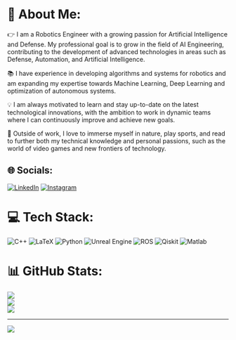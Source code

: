 # 💫 About Me:
👉 I am a Robotics Engineer with a growing passion for Artificial Intelligence and Defense. My professional goal is to grow in the field of AI Engineering, contributing to the development of advanced technologies in areas such as Defense, Automation, and Artificial Intelligence.

📚 I have experience in developing algorithms and systems for robotics and am expanding my expertise towards Machine Learning, Deep Learning and optimization of autonomous systems.

💡 I am always motivated to learn and stay up-to-date on the latest technological innovations, with the ambition to work in dynamic teams where I can continuously improve and achieve new goals.

🌱 Outside of work, I love to immerse myself in nature, play sports, and read to further both my technical knowledge and personal passions, such as the world of video games and new frontiers of technology.


## 🌐 Socials:
[![LinkedIn](https://img.shields.io/badge/LinkedIn-%230077B5.svg?logo=linkedin&logoColor=white)](https://linkedin.com/in/https://www.linkedin.com/in/nicholas-attolino-66a92526a/)
[![Instagram](https://img.shields.io/badge/Instagram-%23E4405F.svg?logo=Instagram&logoColor=white)](https://instagram.com/_oh_nick)

# 💻 Tech Stack:
![C++](https://img.shields.io/badge/c++-%2300599C.svg?style=flat&logo=c%2B%2B&logoColor=white) ![LaTeX](https://img.shields.io/badge/latex-%23008080.svg?style=flat&logo=latex&logoColor=white) ![Python](https://img.shields.io/badge/python-3670A0?style=flat&logo=python&logoColor=ffdd54) ![Unreal Engine](https://img.shields.io/badge/unrealengine-%23313131.svg?style=flat&logo=unrealengine&logoColor=white) ![ROS](https://img.shields.io/badge/ros-%230A0FF9.svg?style=flat&logo=ros&logoColor=white) ![Qiskit](https://img.shields.io/badge/Qiskit-%236929C4.svg?style=flat&logo=Qiskit&logoColor=white) ![Matlab](https://img.shields.io/badge/MATLAB®-%23757973.svg?style=flat&logo=MATLAB&logoColor=white)
# 📊 GitHub Stats:
![](https://github-readme-stats.vercel.app/api?username=NichAttGH&theme=default&hide_border=true&include_all_commits=true&count_private=false)<br/>
![](https://github-readme-streak-stats.herokuapp.com/?user=NichAttGH&theme=default&hide_border=true)<br/>
![](https://github-readme-stats.vercel.app/api/top-langs/?username=NichAttGH&theme=default&hide_border=true&include_all_commits=true&count_private=false&layout=compact)

---
[![](https://visitcount.itsvg.in/api?id=NichAttGH&icon=0&color=1)](https://visitcount.itsvg.in)

<!-- Proudly created with GPRM ( https://gprm.itsvg.in ) -->
